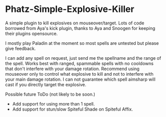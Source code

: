 # Phatz-Simple-Explosive-Killer
A simple plugin to kill explosives on mouseover/target.
Lots of code borrowed from Aya's kick plugin, thanks to Aya and Snoogen for keeping their plugins opensource.

I mostly play Paladin at the moment so most spells are untested but please give feedback.

I can add any spell on request, just send me the spellname and the range of the spell.
Works best with ranged, spammable spells with no cooldowns that don't interfere with your damage rotation.
Recommend using mouseover only to control what explosive to kill and not to interfere with your main damage rotation. I can not guarantee which spell aimsharp will cast if you directly target the explosive.


Possible future ToDo (not likely to be soon.)
- Add support for using more than 1 spell.
- Add support for stun/slow Spiteful Shade on Spiteful Affix.
